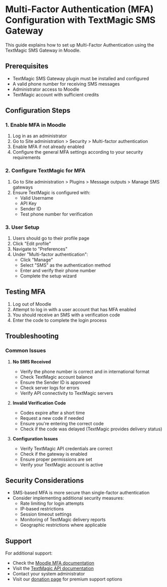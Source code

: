 # Multi-Factor Authentication (MFA) Configuration with TextMagic SMS Gateway

This guide explains how to set up Multi-Factor Authentication using the TextMagic SMS Gateway in Moodle.

## Prerequisites

- TextMagic SMS Gateway plugin must be installed and configured
- A valid phone number for receiving SMS messages
- Administrator access to Moodle
- TextMagic account with sufficient credits

## Configuration Steps

### 1. Enable MFA in Moodle
1. Log in as an administrator
2. Go to Site administration > Security > Multi-factor authentication
3. Enable MFA if not already enabled
4. Configure the general MFA settings according to your security requirements

### 2. Configure TextMagic for MFA
1. Go to Site administration > Plugins > Message outputs > Manage SMS gateways
2. Ensure TextMagic is configured with:
   - Valid Username
   - API Key
   - Sender ID
   - Test phone number for verification

### 3. User Setup
1. Users should go to their profile page
2. Click "Edit profile"
3. Navigate to "Preferences"
4. Under "Multi-factor authentication":
   - Click "Manage"
   - Select "SMS" as the authentication method
   - Enter and verify their phone number
   - Complete the setup wizard

## Testing MFA

1. Log out of Moodle
2. Attempt to log in with a user account that has MFA enabled
3. You should receive an SMS with a verification code
4. Enter the code to complete the login process

## Troubleshooting

### Common Issues

1. **No SMS Received**
   - Verify the phone number is correct and in international format
   - Check TextMagic account balance
   - Ensure the Sender ID is approved
   - Check server logs for errors
   - Verify API connectivity to TextMagic servers

2. **Invalid Verification Code**
   - Codes expire after a short time
   - Request a new code if needed
   - Ensure you're entering the correct code
   - Check if the code was delayed (TextMagic provides delivery status)

3. **Configuration Issues**
   - Verify TextMagic API credentials are correct
   - Check if the gateway is enabled
   - Ensure proper permissions are set
   - Verify your TextMagic account is active

## Security Considerations

- SMS-based MFA is more secure than single-factor authentication
- Consider implementing additional security measures:
  - Rate limiting for login attempts
  - IP-based restrictions
  - Session timeout settings
  - Monitoring of TextMagic delivery reports
  - Geographic restrictions where applicable

## Support

For additional support:
- Check the [Moodle MFA documentation](https://docs.moodle.org/)
- Visit the [TextMagic API documentation](https://www.textmagic.com/docs/api/)
- Contact your system administrator
- Visit our [donation page](https://customerpanel.sebsoft.nl/sebsoft/donate/intro.php) for premium support options 